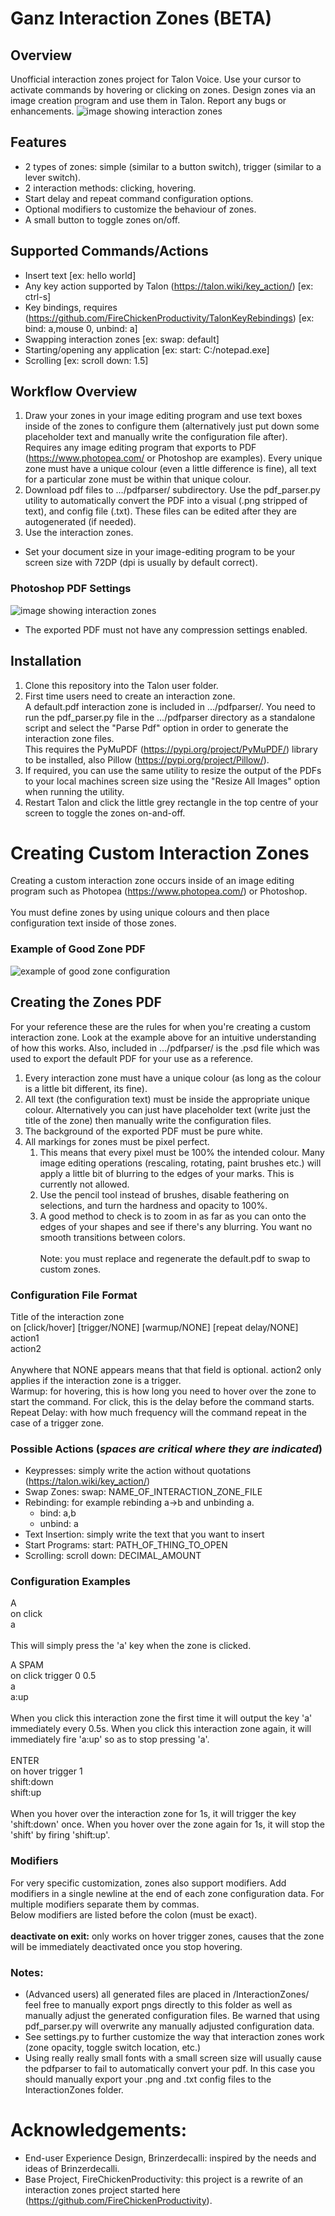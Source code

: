 # Ganz Interaction Zones (BETA)

## Overview
Unofficial interaction zones project for Talon Voice. Use your cursor to activate commands by hovering or clicking on zones. Design zones via an image creation program and use them in Talon. Report any bugs or enhancements.
![image showing interaction zones](https://ganthefan.com/images/zones.gif)

## Features
* 2 types of zones: simple (similar to a button switch), trigger (similar to a lever switch).
* 2 interaction methods: clicking, hovering.
* Start delay and repeat command configuration options.
* Optional modifiers to customize the behaviour of zones.
* A small button to toggle zones on/off.

## Supported Commands/Actions
* Insert text [ex: hello world]
* Any key action supported by Talon (https://talon.wiki/key_action/) [ex: ctrl-s]
* Key bindings, requires (https://github.com/FireChickenProductivity/TalonKeyRebindings) [ex: bind: a,mouse 0, unbind: a]
* Swapping interaction zones [ex: swap: default]
* Starting/opening any application [ex: start: C:/notepad.exe]
* Scrolling [ex: scroll down: 1.5]

## Workflow Overview
1. Draw your zones in your image editing program and use text boxes inside of the zones to configure them (alternatively just put down some placeholder text and manually write the configuration file after). Requires any image editing program that exports to PDF (https://www.photopea.com/ or Photoshop are examples). Every unique zone must have a unique colour (even a little difference is fine), all text for a particular zone must be within that unique colour.
2. Download pdf files to …/pdfparser/ subdirectory. Use the pdf_parser.py utility to automatically convert the PDF into a visual (.png stripped of text), and config file (.txt). These files can be edited after they are autogenerated (if needed).
3. Use the interaction zones.
* Set your document size in your image-editing program to be your screen size with 72DP (dpi is usually by default correct).
### Photoshop PDF Settings
![image showing interaction zones](https://ganthefan.com/images/pss.png)
* The exported PDF must not have any compression settings enabled.

## Installation
1. Clone this repository into the Talon user folder.
2. First time users need to create an interaction zone. 
<br>A default.pdf interaction zone is included in .../pdfparser/. You need to run the pdf_parser.py file in the .../pdfparser directory as a standalone script and select the "Parse Pdf" option in order to generate the interaction zone files. 
<br>This requires the PyMuPDF (https://pypi.org/project/PyMuPDF/) library to be installed, also Pillow (https://pypi.org/project/Pillow/).
3. If required, you can use the same utility to resize the output of the PDFs to your local machines screen size using the "Resize All Images" option when running the utility.
4. Restart Talon and click the little grey rectangle in the top centre of your screen to toggle the zones on-and-off.

# Creating Custom Interaction Zones
Creating a custom interaction zone occurs inside of an image editing program such as Photopea (https://www.photopea.com/) or Photoshop.<br /><br />
You must define zones by using unique colours and then place configuration text inside of those zones.

### Example of Good Zone PDF
![example of good zone configuration](https://ganthefan.com/images/zconfiguration.jpg)

## Creating the Zones PDF
For your reference these are the rules for when you're creating a custom interaction zone. Look at the example above for an intuitive understanding of how this works. Also, included in .../pdfparser/ is the .psd file which was used to export the default PDF for your use as a reference. 
1. Every interaction zone must have a unique colour (as long as the colour is a little bit different, its fine).
2. All text (the configuration text) must be inside the appropriate unique colour. Alternatively you can just have placeholder text (write just the title of the zone) then manually write the configuration files.
3. The background of the exported PDF must be pure white.
3. All markings for zones must be pixel perfect. 
	1. This means that every pixel must be 100% the intended colour. Many image editing operations (rescaling, rotating, paint brushes etc.) will apply a little bit of blurring to the edges of your marks. This is currently not allowed.
	2. Use the pencil tool instead of brushes, disable feathering on selections, and turn the hardness and opacity to 100%. 
	3. A good method to check is to zoom in as far as you can onto the edges of your shapes and see if there's any blurring. You want no smooth transitions between colors.<br /><br />
Note: you must replace and regenerate the default.pdf to swap to custom zones.

### Configuration File Format
Title of the interaction zone<br />
on [click/hover] [trigger/NONE] [warmup/NONE] [repeat delay/NONE]<br />
action1<br />
action2<br />
<br />
Anywhere that NONE appears means that that field is optional. action2 only applies if the interaction zone is a trigger.<br />
Warmup: for hovering, this is how long you need to hover over the zone to start the command. For click, this is the delay before the command starts.<br />
Repeat Delay: with how much frequency will the command repeat in the case of a trigger zone.

### Possible Actions (***spaces are critical where they are indicated***)
* Keypresses: simply write the action without quotations (https://talon.wiki/key_action/)
* Swap Zones: swap: NAME_OF_INTERACTION_ZONE_FILE
* Rebinding: for example rebinding a->b and unbinding a.
	* bind: a,b
	* unbind: a
* Text Insertion: simply write the text that you want to insert
* Start Programs: start: PATH_OF_THING_TO_OPEN
* Scrolling: scroll down: DECIMAL_AMOUNT

### Configuration Examples
A<br />
on click<br />
a<br />
<br />This will simply press the 'a' key when the zone is clicked.

A SPAM<br />
on click trigger 0 0.5<br />
a<br />
a:up<br />
<br />When you click this interaction zone the first time it will output the key 'a' immediately every 0.5s. When you click this interaction zone again, it will immediately fire 'a:up' so as to stop pressing 'a'.
<br />
<br />ENTER<br />
on hover trigger 1<br />
shift:down<br />
shift:up<br />
<br />When you hover over the interaction zone for 1s, it will trigger the key 'shift:down' once. When you hover over the zone again for 1s, it will stop the 'shift' by firing 'shift:up'.


### Modifiers
For very specific customization, zones also support modifiers. Add modifiers in a single newline at the end of each zone configuration data. For multiple modifiers separate them by commas.<br>
Below modifiers are listed before the colon (must be exact).<br><br>
<b>deactivate on exit:</b> only works on hover trigger zones, causes that the zone will be immediately deactivated once you stop hovering.


### Notes:
* (Advanced users) all generated files are placed in /InteractionZones/ feel free to manually export pngs directly to this folder as well as manually adjust the generated configuration files. Be warned that using pdf_parser.py will overwrite any manually adjusted configuration data.
* See settings.py to further customize the way that interaction zones work (zone opacity, toggle switch location, etc.)
* Using really really small fonts with a small screen size will usually cause the pdfparser to fail to automatically convert your pdf. In this case you should manually export your .png and .txt config files to the InteractionZones folder.

# Acknowledgements:
* End-user Experience Design, Brinzerdecalli: inspired by the needs and ideas of Brinzerdecalli.
* Base Project, FireChickenProductivity: this project is a rewrite of an interaction zones project started here (https://github.com/FireChickenProductivity).
